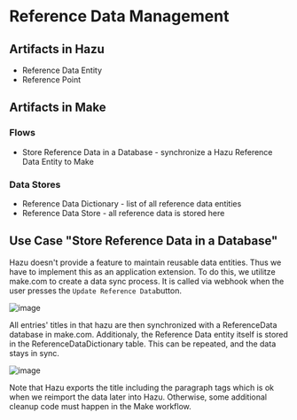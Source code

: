 # Reference Data Management

## Artifacts in Hazu
* Reference Data Entity
* Reference Point

## Artifacts in Make
### Flows
* Store Reference Data in a Database - synchronize a Hazu Reference Data Entity to Make

### Data Stores
* Reference Data Dictionary - list of all reference data entities
* Reference Data Store - all reference data is stored here

## Use Case "Store Reference Data in a Database"

Hazu doesn't provide a feature to maintain reusable data entities. Thus we have to implement this as an application extension.
To do this, we utilitze make.com to create a data sync process. It is called via webhook when the user presses the ```Update Reference Data```button.

![image](https://github.com/selfscrum/hazupatterns/assets/64983267/48cec5f6-25c3-4c04-99a3-d0834f59cbea)

All entries' titles in that hazu are then synchronized with a ReferenceData database in make.com. Additionaly, the Reference Data entity itself is stored in the ReferenceDataDictionary table. This can be repeated, and the data stays in sync.

![image](https://github.com/selfscrum/hazupatterns/assets/64983267/15a04db9-1e43-4670-8ac5-60a5a3a7d73a)

Note that Hazu exports the title including the paragraph tags which is ok when we reimport the data later into Hazu. Otherwise, some additional cleanup code must happen in the Make workflow.
